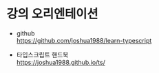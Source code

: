 # 강의 오리엔테이션

- github  
  https://github.com/joshua1988/learn-typescript

- 타입스크립트 핸드북  
  https://joshua1988.github.io/ts/
